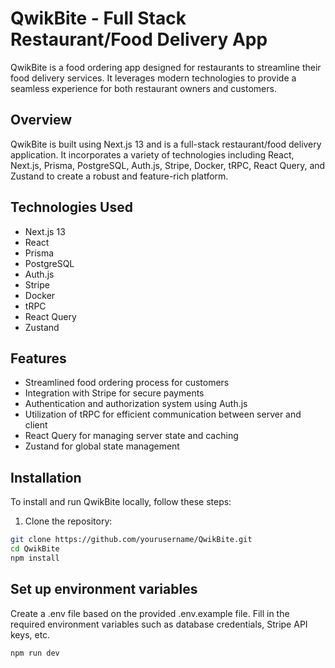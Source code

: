 # QwikBite - Full Stack Restaurant/Food Delivery App

QwikBite is a food ordering app designed for restaurants to streamline their food delivery services. It leverages modern technologies to provide a seamless experience for both restaurant owners and customers.

## Overview

QwikBite is built using Next.js 13 and is a full-stack restaurant/food delivery application. It incorporates a variety of technologies including React, Next.js, Prisma, PostgreSQL, Auth.js, Stripe, Docker, tRPC, React Query, and Zustand to create a robust and feature-rich platform.

## Technologies Used

- Next.js 13
- React
- Prisma
- PostgreSQL
- Auth.js
- Stripe
- Docker
- tRPC
- React Query
- Zustand

## Features

- Streamlined food ordering process for customers
- Integration with Stripe for secure payments
- Authentication and authorization system using Auth.js
- Utilization of tRPC for efficient communication between server and client
- React Query for managing server state and caching
- Zustand for global state management

## Installation

To install and run QwikBite locally, follow these steps:

1. Clone the repository:

```bash
git clone https://github.com/yourusername/QwikBite.git
cd QwikBite
npm install
```
## Set up environment variables
Create a .env file based on the provided .env.example file.
Fill in the required environment variables such as database credentials, Stripe API keys, etc.

```bash
npm run dev